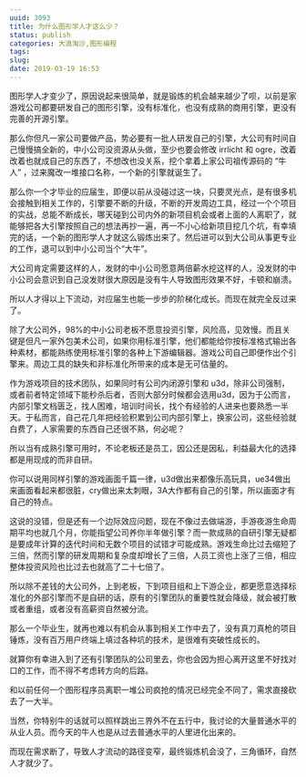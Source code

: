 ```yaml
---
uuid: 3093
title: 为什么图形学人才这么少？
status: publish
categories: 大浪淘沙,图形编程
tags: 
slug: 
date: 2019-03-19 16:53
---
```

图形学人才变少了，原因说起来很简单，就是锻炼的机会越来越少了呗，以前是家游戏公司都要研发自己的图形引擎，没有标准化，也没有成熟的商用引擎，更没有完善的开源引擎。

那么你但凡一家公司要做产品，势必要有一批人研发自己的引擎，大公司有时间自己慢慢搞全新的，中小公司没资源从头做，至少也要会修改 irrlicht 和 ogre，改着改着也就成自己的东西了，不想改也没关系，挖个拿着上家公司祖传源码的 “牛人” ，过来魔改一堆接口名称，一个新的引擎就诞生了。

那么你一个才毕业的应届生，即便以前从没碰过这一块，只要灵光点，是有很多机会接触到相关工作的，引擎要不断的升级，不断的开发周边工具，经过一个个项目的实战，总能不断成长，哪天碰到公司内外的新项目机会或者上面的人离职了，就能够把各大引擎按照自己的想法再抄一遍，再一不小心给新项目挖几个坑，有幸填完的话，一个新的图形学人才就这么锻炼出来了。然后进可以到大公司从事更专业的工作，退可以到中小公司当个“大牛”。

大公司肯定需要这样的人，发财的中小公司愿意两倍薪水挖这样的人，没发财的中小公司会意识到自己没发财很大原因是没有牛人导致图形效果不好，卡顿和崩溃。

所以人才得以上下流动，对应届生也能一步步的阶梯化成长。而现在就完全反过来了。

除了大公司外，98%的中小公司老板不愿意投资引擎，风险高，见效慢。而且关键是但凡一家外包美术公司，如果你用标准引擎，他们都能给你按标准格式输出各种素材，都能熟练使用标准引擎的各种上下游编辑器。游戏公司自己即便作出个引擎来。周边工具的缺失和非标准化所带来的成本是无可估量的。

作为游戏项目的技术团队，如果同时有公司内闭源引擎和 u3d，除非公司强制，或者前者特定领域下能秒杀后者，否则大部分时候都会选用u3d，因为于公而言，内部引擎文档匮乏，找人困难，培训时间长，找个有经验的人进来也要熟悉一半天。于私而言，自己花几年把经验积累到公司内部引擎上，换家公司，这些经验就白费了，人家需要的东西自己还很不熟，何必呢？

所以当有成熟引擎可用时，不论老板还是员工，因公还是因私，利益最大化的选择都是用现成的而非自研。

你可以说用同样引擎的游戏画面千篇一律，u3d做出来都像乐高玩具，ue34做出来画面看起来都很脏，cry做出来太刺眼，3A大作都有自己的引擎，所以画面才有自己的特点。

这说的没错，但是还有一个边际效应问题，现在不像过去做端游，手游夜游生命周期平均也就几个月，你能指望公司养你半年做引擎？而一款成熟的自研引擎无疑都是要成年计算的迭代时间和无数个项目的试错才可能成熟。游戏生命比过去缩短了三倍，然而引擎的研发周期和复杂度却增长了三倍，人员工资也上涨了三倍，相应整体投资风险也比过去也就高了二十七倍了。

所以除不差钱的大公司外，上到老板，下到项目组和上下游企业，都更愿意选择标准化的外部引擎而不是自研的话，原有的引擎团队的重要性就会降级，就会被打散或者重组，或者没有高薪资自然被分流。

那么一个毕业生，就再也难以有机会从事到相关工作中去了，没有真刀真枪的项目锤炼，没有百万用户终端上填过各种坑的技术，是很难有突破性成长的。

就算你有幸进入到了还有引擎团队的公司里去，你也会因为担心离开这里不好找对口的工作，而不得不考虑转方向的后路。

和以前任何一个图形程序员离职一堆公司疯抢的情况已经完全不同了，需求直接砍去了一大半。

当然，你特别牛的话就可以照样跳出三界外不在五行中，我讨论的大量普通水平的从业人员。而今天的牛人也是从过去普通水平的人里进化出来的。

而现在需求断了，导致人才流动的路径变窄，最终锻炼机会没了，三角循环，自然人才就少了。
